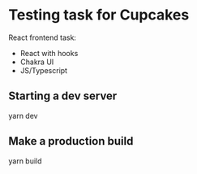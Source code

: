 # Testing task for Cupcakes

React frontend task:

- React with hooks
- Chakra UI
- JS/Typescript

## Starting a dev server

yarn dev

## Make a production build

yarn build
